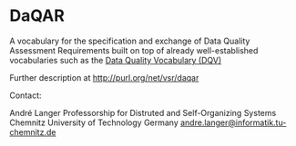 # DaQAR
A vocabulary for the specification and exchange of Data Quality Assessment Requirements
built on top of already well-established vocabularies such as the [Data Quality Vocabulary (DQV)](https://www.w3.org/TR/vocab-dqv/#dqv:Metric)


Further description at http://purl.org/net/vsr/daqar

Contact: 

André Langer
Professorship for Distruted and Self-Organizing Systems
Chemnitz University of Technology
Germany
andre.langer@informatik.tu-chemnitz.de

